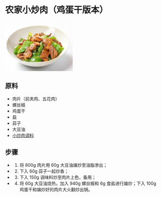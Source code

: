 # 农家小炒肉（鸡蛋干版本）

![农家小炒肉（鸡蛋干版本）](</images/农家小炒肉(鸡蛋干版本).png>)

## 原料

- 肉片（前夹肉、五花肉）
- 螺丝椒
- 鸡蛋干
- 盐
- 蒜子
- 大豆油
- [小炒肉调料](/配料/小炒肉调料.md)

## 步骤

- 1. 将 800g 肉片用 60g 大豆油煸炒至油脂渗出；
- 2. 下入 60g 蒜子一起炒香；
- 3. 下入 150g 调味料炒至肉片上色，备用；
- 4. 将 60g 大豆油烧热，加入 940g 螺丝椒和 6g 食盐进行煸炒；下入 100g 鸡蛋干和煸炒好的肉片大火翻炒出锅。
